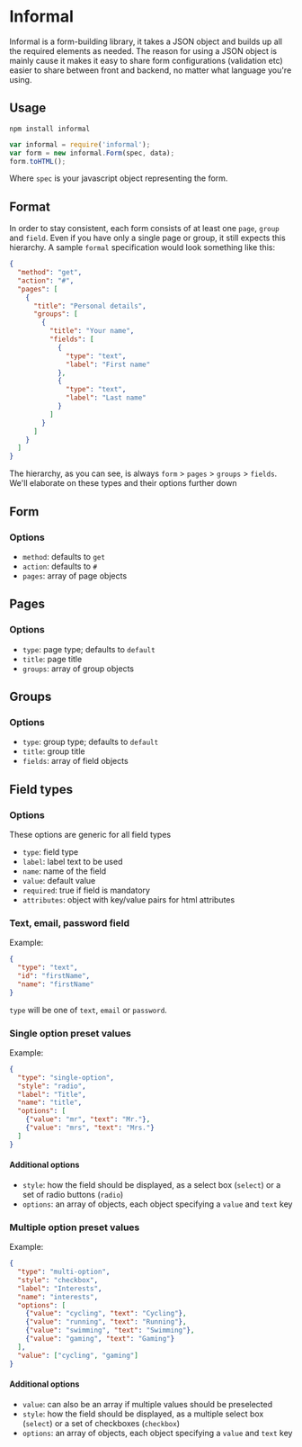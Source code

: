 # Informal

Informal is a form-building library, it takes a JSON object and builds up all
the required elements as needed. The reason for using a JSON object is mainly
cause it makes it easy to share form configurations (validation etc) easier to
share between front and backend, no matter what language you're using.

## Usage

```shell
npm install informal
```

```javascript
var informal = require('informal');
var form = new informal.Form(spec, data);
form.toHTML();
```

Where `spec` is your javascript object representing the form.

## Format

In order to stay consistent, each form consists of at least one `page`, `group`
and `field`. Even if you have only a single page or group, it still expects this
hierarchy. A sample `formal` specification would look something like this:

```json
{
  "method": "get",
  "action": "#",
  "pages": [
    {
      "title": "Personal details",
      "groups": [
        {
          "title": "Your name",
          "fields": [
            {
              "type": "text",
              "label": "First name"
            },
            {
              "type": "text",
              "label": "Last name"
            }
          ]
        }
      ]
    }
  ]
}
```

The hierarchy, as you can see, is always `form` > `pages` > `groups` > `fields`.
We'll elaborate on these types and their options further down

## Form

### Options

- `method`: defaults to `get`
- `action`: defaults to `#`
- `pages`: array of page objects

## Pages

### Options

- `type`: page type; defaults to `default`
- `title`: page title
- `groups`: array of group objects

## Groups

### Options

- `type`: group type; defaults to `default`
- `title`: group title
- `fields`: array of field objects

## Field types

### Options

These options are generic for all field types

- `type`: field type
- `label`: label text to be used
- `name`: name of the field
- `value`: default value
- `required`: true if field is mandatory
- `attributes`: object with key/value pairs for html attributes

### Text, email, password field

Example:

```json
{
  "type": "text",
  "id": "firstName",
  "name": "firstName"
}
```

`type` will be one of `text`, `email` or `password`.

### Single option preset values

Example:

```json
{
  "type": "single-option",
  "style": "radio",
  "label": "Title",
  "name": "title",
  "options": [
    {"value": "mr", "text": "Mr."},
    {"value": "mrs", "text": "Mrs."}
  ]
}
```

#### Additional options

- `style`: how the field should be displayed, as a select box (`select`) or a
  set of radio buttons (`radio`)
- `options`: an array of objects, each object specifying a `value` and `text`
  key

### Multiple option preset values

Example:

```json
{
  "type": "multi-option",
  "style": "checkbox",
  "label": "Interests",
  "name": "interests",
  "options": [
    {"value": "cycling", "text": "Cycling"},
    {"value": "running", "text": "Running"},
    {"value": "swimming", "text": "Swimming"},
    {"value": "gaming", "text": "Gaming"}
  ],
  "value": ["cycling", "gaming"]
}
```

#### Additional options

- `value`: can also be an array if multiple values should be preselected
- `style`: how the field should be displayed, as a multiple select box
  (`select`) or a set of checkboxes (`checkbox`)
- `options`: an array of objects, each object specifying a `value` and `text`
  key
